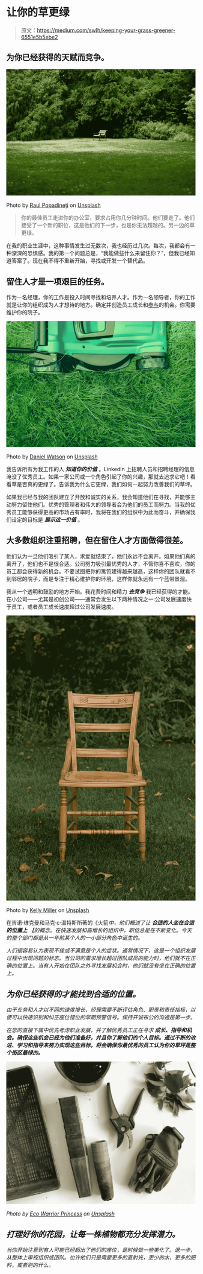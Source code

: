 # 让你的草更绿

> 原文：<https://medium.com/swlh/keeping-your-grass-greener-6551e5b5ebe2>

## 为你已经获得的天赋而竞争。

![](img/d42dc9c555d0dec8158334c31f123d99.png)

Photo by [Raul Popadineți](https://unsplash.com/@raulp?utm_source=medium&utm_medium=referral) on [Unsplash](https://unsplash.com?utm_source=medium&utm_medium=referral)

> 你的最佳员工走进你的办公室，要求占用你几分钟时间。他们要走了。他们接受了一个新的职位，这是他们的下一步，也是你无法超越的。另一边的草更绿。

在我的职业生涯中，这种事情发生过无数次，我也经历过几次。每次，我都会有一种深深的恐惧感。我的第一个问题总是，“我能做些什么来留住你？”，但我已经知道答案了。现在我不得不重新开始，寻找或开发一个替代品。

## 留住人才是一项艰巨的任务。

作为一名经理，你的工作是投入时间寻找和培养人才。作为一名领导者，你的工作就是让你的组织成为人才想待的地方。确定并创造员工成长和[参与](/@hellochas/spilling-the-tea-on-employee-engagement-83310a97147f)的机会。你需要维护你的院子。

![](img/bac9e61d6681c81fc2958bcdefff96fc.png)

Photo by [Daniel Watson](https://unsplash.com/@danielwatsondesign?utm_source=medium&utm_medium=referral) on [Unsplash](https://unsplash.com?utm_source=medium&utm_medium=referral)

我告诉所有为我工作的人 ***知道你的价值*** 。LinkedIn 上招聘人员和招聘经理的信息淹没了优秀员工。如果一家公司或一个角色引起了你的兴趣，那就去追求它吧！看看草是否真的更绿了。告诉我为什么它更绿，我们如何一起努力改善我们的草坪。

如果我已经与我的团队建立了开放和诚实的关系，我会知道他们在寻找，并能够主动努力留住他们。优秀的管理者和伟大的领导者会为他们的员工而努力。当我的优秀员工能够获得更高的市场占有率时，我将在我们的组织中为此而奋斗，并确保我们设定的目标是 ***展示这一价值*** 。

## 大多数组织注重招聘，但在留住人才方面做得很差。

他们认为一旦他们吸引了某人，求爱就结束了，他们永远不会离开。如果他们真的离开了，他们也不是很合适。公司努力吸引最优秀的人才，不管你喜不喜欢，你的员工都会获得新的机会。不要试图把你的篱笆建得越来越高，这样你的团队就看不到邻居的院子，而是专注于精心维护你的环境，这样你就永远有一个蓝带景观。

我从一个透明和鼓励的地方开始。我花费时间和精力 ***去竞争*** 我已经获得的才能。在小公司——尤其是初创公司——通常会发生以下两种情况之一:公司发展速度快于员工，或者员工成长速度超过公司发展速度。

![](img/dd9810389ef6012ad1aec8b22379a0f1.png)

Photo by [Kelly Miller](https://unsplash.com/@kellydee?utm_source=medium&utm_medium=referral) on [Unsplash](https://unsplash.com?utm_source=medium&utm_medium=referral)

在吉诺·维克曼和马克·c·温特斯所著的《火箭*中，他们概述了让 ***合适的人坐在合适的位置上*** 【的概念。在快速发展和高增长的组织中，职位总是在不断变化。今天的整个部门都是从一年前某个人的一小部分角色中诞生的。*

*人们很容易认为表现不佳或不满意是个人的症状。通常情况下，这是一个组织发展过程中出现问题的标志。当公司的需求增长超过团队成员的能力时，他们就不在正确的位置上。当有人开始在团队之外寻找发展机会时，他们就没有坐在正确的位置上。*

## *为你已经获得的才能找到合适的位置。*

*由于业务和人才以不同的速度增长，经理需要不断评估角色、职责和责任指标，以便可以快速识别和纠正座位错位的早期预警信号。保持开诚布公的沟通是第一步。*

*在您的直接下属中优先考虑职业发展，并了解优秀员工正在寻求 ***成长、指导和机会。确保这些机会已经为他们准备好，并且你了解他们的个人目标。通过不断的改进、学习和指导来努力实现这些目标，将会确保你最优秀的员工认为你的草坪是整个街区最绿的。****

*![](img/77efb1e6b63b3957f277ad1787ee87d6.png)*

*Photo by [Eco Warrior Princess](https://unsplash.com/@ecowarriorprincess?utm_source=medium&utm_medium=referral) on [Unsplash](https://unsplash.com?utm_source=medium&utm_medium=referral)*

## *打理好你的花园，让每一株植物都充分发挥潜力。*

*当你开始注意到有人可能已经超出了他们的座位，是时候做一些美化了。退一步，从整体上审视组织或团队。也许他们只是需要更多的直射光，更少的水，更多的肥料，或者别的什么。*